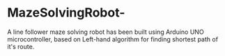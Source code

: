 # MazeSolvingRobot-
A line follower maze solving robot has been built using Arduino UNO microcontroller, based on Left-hand algorithm for finding shortest path of it's route.
